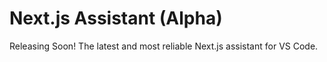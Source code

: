 # Next.js Assistant (Alpha)

Releasing Soon! The latest and most reliable Next.js assistant for VS Code.
